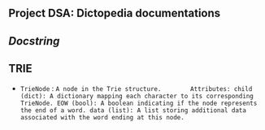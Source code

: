 **Project DSA: Dictopedia documentations**
---

***Docstring***
---

**TRIE**
---

- `TrieNode` : ```
                A node in the Trie structure.       
                Attributes:
                    child (dict): A dictionary mapping each character to its corresponding TrieNode.
                    EOW (bool): A boolean indicating if the node represents the end of a word.
                    data (list): A list storing additional data associated with the word ending at this node.
                ```
